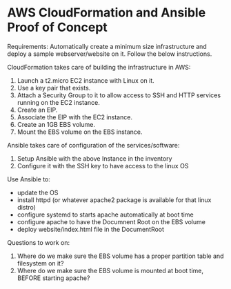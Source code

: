 # AWS CloudFormation and Ansible Proof of Concept

Requirements:
Automatically create a minimum size infrastructure and deploy a sample webserver/website on it. Follow the below instructions.

CloudFormation takes care of building the infrastructure in AWS:
1. Launch a t2.micro EC2 instance with Linux on it.
2. Use a key pair that exists.
3. Attach a Security Group to it to allow access to SSH and HTTP services running on the EC2 instance.
4. Create an EIP.
5. Associate the EIP with the EC2 instance.
6. Create an 1GB EBS volume.
7. Mount the EBS volume on the EBS instance.

Ansible takes care of configuration of the services/software:
1. Setup Ansible with the above Instance in the inventory
2. Configure it with the SSH key to have access to the linux OS

Use Ansible to:
- update the OS
- install httpd (or whatever apache2 package is available for that linux distro)
- configure systemd to starts apache automatically at boot time
- configure apache to have the Documnent Root on the EBS volume
- deploy website/index.html file in the DocumentRoot

Questions to work on:
1. Where do we make sure the EBS volume has a proper partition table and filesystem on it?
2. Where do we make sure the EBS volume is mounted at boot time, BEFORE starting apache?


